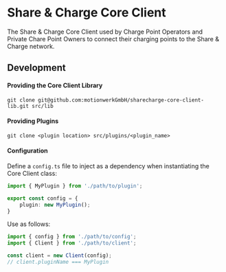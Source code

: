 # Share & Charge Core Client

The Share & Charge Core Client used by Charge Point Operators and Private Chare Point Owners to connect their charging points to the Share & Charge network.

## Development

#### Providing the Core Client Library

```
git clone git@github.com:motionwerkGmbH/sharecharge-core-client-lib.git src/lib
```

#### Providing Plugins

```
git clone <plugin location> src/plugins/<plugin_name>
```

#### Configuration

Define a `config.ts` file to inject as a dependency when instantiating the Core Client class:

```ts
import { MyPlugin } from './path/to/plugin';

export const config = {
    plugin: new MyPlugin();
}
```

Use as follows:

```ts
import { config } from './path/to/config';
import { Client } from './path/to/client';

const client = new Client(config);
// client.pluginName === MyPlugin
```